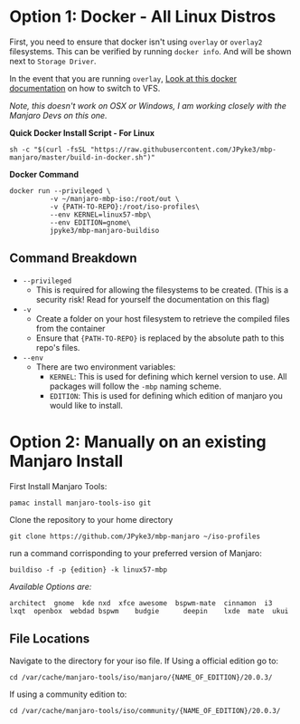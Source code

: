 # Option 1: Docker - All Linux Distros

First, you need to ensure that docker isn't using `overlay` or `overlay2` filesystems. This can be verified by running `docker info`. And will be shown next to `Storage Driver`.

In the event that you are running `overlay`, [Look at this docker documentation](https://docs.docker.com/storage/storagedriver/vfs-driver/) on how to switch to VFS.

*Note, this doesn't work on OSX or Windows, I am working closely with the Manjaro Devs on this one.*

**Quick Docker Install Script - For Linux**

```
sh -c "$(curl -fsSL "https://raw.githubusercontent.com/JPyke3/mbp-manjaro/master/build-in-docker.sh")"
```

**Docker Command**

```
docker run --privileged \
          -v ~/manjaro-mbp-iso:/root/out \
          -v {PATH-TO-REPO}:/root/iso-profiles\
          --env KERNEL=linux57-mbp\
          --env EDITION=gnome\
          jpyke3/mbp-manjaro-buildiso
```

## Command Breakdown

- `--privileged`
    - This is required for allowing the filesystems to be created. (This is a security risk! Read for yourself the documentation on this flag)
- `-v`
    - Create a folder on your host filesystem to retrieve the compiled files from the container
    - Ensure that `{PATH-TO-REPO}` is replaced by the absolute path to this repo's files.
- `--env`
    - There are two environment variables:
        - `KERNEL`: This is used for defining which kernel version to use. All packages will follow the `-mbp` naming scheme.
        - `EDITION`: This is used for defining which edition of manjaro you would like to install.


# Option 2: Manually on an existing Manjaro Install

First Install Manjaro Tools:

```
pamac install manjaro-tools-iso git
```

Clone the repository to your home directory

```
git clone https://github.com/JPyke3/mbp-manjaro ~/iso-profiles
```

run a command corrisponding to your preferred version of Manjaro:

```
buildiso -f -p {edition} -k linux57-mbp
```

*Available Options are:*

```
architect  gnome  kde nxd  xfce awesome  bspwm-mate  cinnamon  i3    lxqt  openbox  webdad bspwm    budgie      deepin    lxde  mate  ukui
```

## File Locations 

Navigate to the directory for your iso file. If Using a official edition go to:

```
cd /var/cache/manjaro-tools/iso/manjaro/{NAME_OF_EDITION}/20.0.3/
```

If using a community edition to:

```
cd /var/cache/manjaro-tools/iso/community/{NAME_OF_EDITION}/20.0.3/
```
